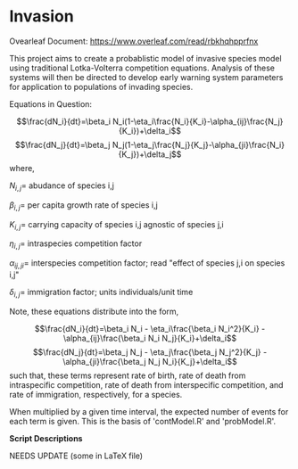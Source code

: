 # Invasion

Ovearleaf Document: https://www.overleaf.com/read/rbkhqhpprfnx

This project aims to create a probablistic model of invasive species model using traditional Lotka-Volterra competition equations. Analysis of these systems will then be directed to develop early warning system parameters for application to populations of invading species.

Equations in Question:

$$\frac{dN_i}{dt}=\beta_i N_i(1-\eta_i\frac{N_i}{K_i}-\alpha_{ij}\frac{N_j}{K_i})+\delta_i$$
$$\frac{dN_j}{dt}=\beta_j N_j(1-\eta_j\frac{N_j}{K_j}-\alpha_{ji}\frac{N_i}{K_j})+\delta_j$$
where,

$N_{i,j} =$ abudance of species i,j

$\beta_{i,j} =$ per capita growth rate of species i,j

$K_{i,j} =$ carrying capacity of species i,j agnostic of species j,i

$\eta_{i,j} =$ intraspecies competition factor

$\alpha_{ij,ji} =$ interspecies competition factor; read "effect of species j,i on species i,j"

$\delta_{i,j} =$ immigration factor; units individuals/unit time

Note, these equations distribute into the form,

$$\frac{dN_i}{dt}=\beta_i N_i - \eta_i\frac{\beta_i N_i^2}{K_i} - \alpha_{ij}\frac{\beta_i N_i N_j}{K_i}+\delta_i$$
$$\frac{dN_j}{dt}=\beta_j N_j - \eta_j\frac{\beta_j N_j^2}{K_j} - \alpha_{ji}\frac{\beta_j N_j N_i}{K_j}+\delta_i$$
such that, these terms represent rate of birth, rate of death from intraspecific competition, rate of death from interspecific competition, and rate of immigration, respectively, for a species.

When multiplied by a given time interval, the expected number of events for each term is given. This is the basis of 'contModel.R' and 'probModel.R'.

**Script Descriptions**

NEEDS UPDATE (some in LaTeX file)

